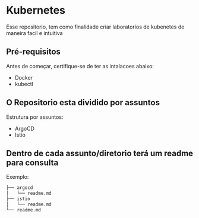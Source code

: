 # Kubernetes

Esse repositorio, tem como finalidade criar laboratorios de kubenetes de maneira facil e intuitiva

## Pré-requisitos
Antes de começar, certifique-se de ter as intalacoes abaixo:
- Docker
- kubectl

## O Repositorio esta dividido por assuntos
Estrutura por assuntos:
- ArgoCD
- Istio

## Dentro de cada assunto/diretorio terá um readme para consulta
Exemplo:
```bash
├── argocd
│   └── readme.md
├── istio
│   └── readme.md
└── readme.md
```